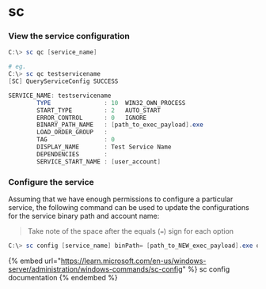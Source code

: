 # sc

### View the service configuration

```powershell
C:\> sc qc [service_name]

# eg.
C:\> sc qc testservicename
[SC] QueryServiceConfig SUCCESS

SERVICE_NAME: testservicename
        TYPE               : 10  WIN32_OWN_PROCESS
        START_TYPE         : 2   AUTO_START
        ERROR_CONTROL      : 0   IGNORE
        BINARY_PATH_NAME   : [path_to_exec_payload].exe
        LOAD_ORDER_GROUP   :
        TAG                : 0
        DISPLAY_NAME       : Test Service Name
        DEPENDENCIES       :
        SERVICE_START_NAME : [user_account]
```

### Configure the service

Assuming that we have enough permissions to configure a particular service, the following command can be used to update the configurations for the service binary path and account name:&#x20;

> Take note of the space after the equals (`=`) sign for each option

```powershell
C:\> sc config [service_name] binPath= [path_to_NEW_exec_payload].exe obj= [NEW_user_account]
```

{% embed url="https://learn.microsoft.com/en-us/windows-server/administration/windows-commands/sc-config" %}
sc config documentation
{% endembed %}
